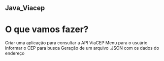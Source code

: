 ## Java_Viacep

# O que vamos fazer?

Criar uma aplicação para consultar a API ViaCEP
Menu para o usuário informar o CEP para busca
Geração de um arquivo .JSON com os dados do endereço

